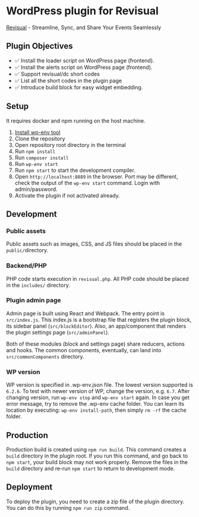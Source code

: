 # WordPress plugin for Revisual

[Revisual](https://revisual.co) - Streamline, Sync, and Share Your Events Seamlessly

## Plugin Objectives
- ✅ Install the loader script on WordPress page (frontend).
- ✅ Install the alerts script on WordPress page (frontend).
- ✅ Support revisual/dc short codes
- ✅ List all the short codes in the plugin page
- ✅ Introduce build block for easy widget embedding.

## Setup
It requires docker and npm running on the host machine.

1. [Install wp-env tool](https://developer.wordpress.org/block-editor/reference-guides/packages/packages-env/#installation)
2. Clone the repository
3. Open repository root directory in the terminal
3. Run `npm install`
4. Run `composer install`
4. Run `wp-env start`
5. Run `npm start` to start the development compiler.
6. Open `http://localhost:8889` in the browser. Port may be different, check the output of the `wp-env start` command. Login with admin/password.
7. Activate the plugin if not activated already.


## Development

### Public assets
Public assets such as images, CSS, and JS files should be placed in the `public/`directory.

### Backend/PHP
PHP code starts execution in `revisual.php`. All PHP code should be placed in the `includes/` directory.

### Plugin admin page

Admin page is built using React and Webpack. The entry point is `src/index.js`. This index.js is a bootstrap
file that registers the plugin block, its sidebar panel (`src/blockEditor`). Also, an app/component that
renders the plugin settings page (`src/adminPanel`).

Both of these modules (block and settings page) share reducers, actions and hooks. The common components, eventually, can land into
`src/commonComponents` directory.

### WP version
WP version is specified in .wp-env.json file. The lowest version supported is `6.2.6`. To test with newer version of WP,
change the version, e.g. `6.7`.
After changing version, run `wp-env stop` and `wp-env start` again. In case you get error message, try to remove the .wp-env cache folder.
You can learn its location by executing: `wp-env install-path`, then simply `rm -rf` the cache folder.

## Production
Production build is created using `npm run build`. This command creates a `build` directory in the plugin root.
If you run this command, and go back to `npm start`, your build block may not work properly. Remove the files in the `build` directory
and re-run `npm start` to return to development mode.


## Deployment
To deploy the plugin, you need to create a zip file of the plugin directory. You can do this by running `npm run zip` command.

